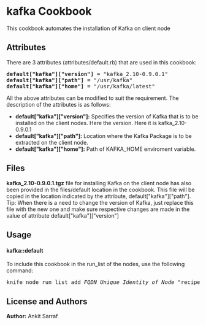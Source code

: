 kafka Cookbook
==============
This cookbook automates the installation of Kafka on client node

Attributes
----------
There are 3 attributes (attributes/default.rb) that are used in this cookbook:
<pre>
<b>default["kafka"]["version"]</b> = "kafka_2.10-0.9.0.1"
<b>default["kafka"]["path"]</b> = "/usr/kafka"
<b>default["kafka"]["home"]</b> = "/usr/kafka/latest"
</pre>
All the above attributes can be modified to suit the requirement. The description of the attributes is as follows:<br />
- <b>default["kafka"]["version"]:</b> Specifies the version of Kafka that is to be installed on the client nodes. Here the version. Here it is kafka_2.10-0.9.0.1
- <b>default["kafka"]["path"]:</b> Location where the Kafka Package is to be extracted on the client node.
- <b>default["kafka"]["home"]:</b> Path of KAFKA_HOME enviroment variable.

Files
-----
<b>kafka_2.10-0.9.0.1.tgz</b> file for installing Kafka on the client node has also been provided in the files/default location in the cookbook. This file will be copied in the location indicated by the attribute, default["kafka"]["path"]. <br/>
Tip: When there is a need to change the version of Kafka, just replace this file with the new one and make sure respective changes are made in the value of attribute default["kafka"]["version"]

Usage
-----
#### kafka::default
To include this cookbook in the run_list of the nodes, use the following command:
<pre>
knife node run_list add <i>FQDN_Unique_Identity_of_Node</i> "recipe[kafka]"
</pre>

License and Authors
-------------------
<b>Author:</b> Ankit Sarraf<br/>
